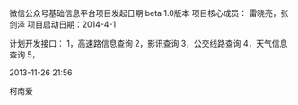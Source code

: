 微信公众号基础信息平台项目发起日期     beta 1.0版本
项目核心成员：
        雷晓亮，张剑泽
项目启动日期：2014-4-1

计划开发接口：
 1，高速路信息查询
 2，影讯查询
 3，公交线路查询
 4，天气信息查询
 5，
 

2013-11-26 21:56

柯南爱


